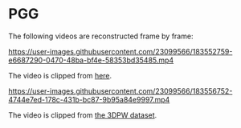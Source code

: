 # PGG
The following videos are reconstructed frame by frame:

https://user-images.githubusercontent.com/23099566/183552759-e6687290-0470-48ba-bf4e-58353bd35485.mp4

The video is clipped from [here](https://www.youtube.com/watch?v=2DiQUX11YaY).

https://user-images.githubusercontent.com/23099566/183556752-4744e7ed-178c-431b-bc87-9b95a84e9997.mp4

The video is clipped from [the 3DPW dataset](https://virtualhumans.mpi-inf.mpg.de/3DPW/).
